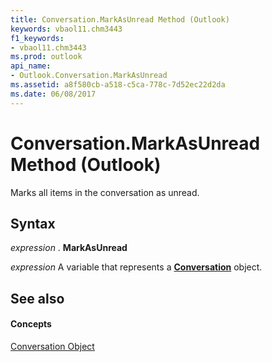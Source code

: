 ```yaml
---
title: Conversation.MarkAsUnread Method (Outlook)
keywords: vbaol11.chm3443
f1_keywords:
- vbaol11.chm3443
ms.prod: outlook
api_name:
- Outlook.Conversation.MarkAsUnread
ms.assetid: a8f580cb-a518-c5ca-778c-7d52ec22d2da
ms.date: 06/08/2017
---
```



# Conversation.MarkAsUnread Method (Outlook)

Marks all items in the conversation as unread.


## Syntax

 _expression_ . **MarkAsUnread**

 _expression_ A variable that represents a **[Conversation](Outlook.Conversation.md)** object.


## See also


#### Concepts


[Conversation Object](Outlook.Conversation.md)

